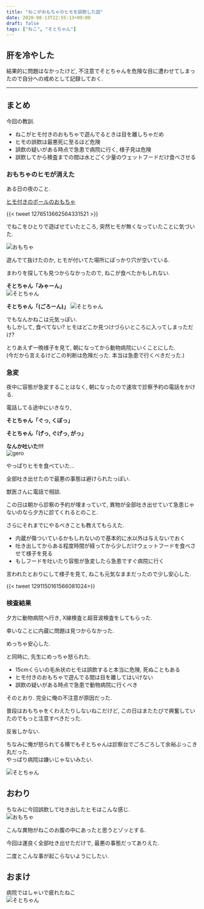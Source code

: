 ```yaml
---
title: "ねこがおもちゃのヒモを誤飲した話"
date: 2020-08-13T22:55:13+09:00
draft: false
tags: ["ねこ", "そとちゃん"]
---
```


## 肝を冷やした
結果的に問題はなかったけど, 不注意でそとちゃんを危険な目に遭わせてしまったので自分への戒めとして記録しておく.  

<!--more-->
---

## まとめ

今回の教訓.  

- ねこがヒモ付きのおもちゃで遊んでるときは目を離しちゃだめ
- ヒモの誤飲は最悪死に至るほど危険
- 誤飲の疑いがある時点で急患で病院に行く, 様子見は危険
- 誤飲してから検査までの間は水とごく少量のウェットフードだけ食べさせる

### おもちゃのヒモが消えた
ある日の夜のこと.  

[ヒモ付きのボールのおもちゃ](https://www.doggyman.com/?p=showroom&id=2412&new=1)

{{< tweet 1276513662564331521 >}}  

でねこをひとりで遊ばせていたところ, 突然ヒモが無くなっていたことに気づいた.  

![おもちゃ](/images/2020-08-07/img01.jpg)  

遊んでて抜けたのか, ヒモが付いてた場所にぽっかり穴が空いている.  

まわりを探しても見つからなかったので, ねこが食べたかもしれない.  

**そとちゃん「みゃーん」**  
![そとちゃん](/images/2020-08-07/sotochan01.jpg)  

**そとちゃん「(ごろーん)」**
![そとちゃん](/images/2020-08-07/sotochan02.jpg)  

でもなんかねこは元気っぽい.  
もしかして, 食べてない? ヒモはどこか見つけづらいところに入ってしまっただけ?  

とりあえず一晩様子を見て, 朝になってから動物病院にいくことにした.  
(今だから言えるけどこの判断は危険だった. 本当は急患で行くべきだった.)  

### 急変
夜中に容態が急変することはなく, 朝になったので速攻で診察予約の電話をかける.  

電話してる途中にいきなり,  

**そとちゃん「ぐっ, くぽっ」**  

**そとちゃん「げっ, ぐげっ, がっ」**  

**なんか吐いた!!!**  
![gero](/images/2020-08-07/img02.jpg)  

やっぱりヒモを食べていた...  

全部吐き出せたので最悪の事態は避けられたっぽい.  

獣医さんに電話で相談.  

この日は朝から診察の予約が埋まっていて, 異物が全部吐き出せていて急患じゃないのなら夕方に診てくれるとのこと.  

さらにそれまでにやるべきことも教えてもらえた.  

- 内蔵が傷ついているかもしれないので基本的に水以外は与えないでおく
- 吐き出してからある程度時間が経ってから少しだけウェットフードを食べさせて様子を見る
- もしフードを吐いたり容態が急変したら急患ですぐ病院に行く

言われたとおりにして様子を見て, ねこも元気なままだったので少し安心した.  

{{< tweet 1291150161566081024>}}  

### 検査結果
夕方に動物病院へ行き, X線検査と超音波検査をしてもらった.  

幸いなことに内蔵に問題は見つからなかった.  

めっちゃ安心した.  

と同時に, 先生にめっちゃ怒られた.  

- 15cmくらいの毛糸状のヒモは誤飲すると本当に危険, 死ぬこともある
- ヒモ付きのおもちゃで遊んでる間は目を離してはいけない
- 誤飲の疑いがある時点で急患で動物病院に行くべき

そのとおり. 完全に俺の不注意が原因だった.  

普段はおもちゃをくわえたりしないねこだけど, この日はまたたびで興奮していたのでもっと注意すべきだった.  

反省しかない.  

ちなみに俺が怒られてる横でもそとちゃんは診察台でごろごろして余裕ぶっこき丸だった.  
やっぱり病院は嫌いじゃないみたい.  

![そとちゃん](/images/2020-08-07/sotochan03.jpg)  

## おわり
ちなみに今回誤飲して吐き出したヒモはこんな感じ.  
![おもちゃ](/images/2020-08-07/img03.jpg)  

こんな異物がねこのお腹の中にあったと思うとゾッとする.  

今回は運良く全部吐き出せただけで, 最悪の事態だってありえた.  

二度とこんな事が起こらないようにしたい.  

## おまけ
病院ではしゃいで疲れたねこ  
![そとちゃん](/images/2020-08-07/sotochan04.jpg)  
